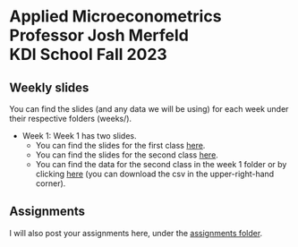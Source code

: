 # Applied Microeconometrics<br />Professor Josh Merfeld<br />KDI School Fall 2023

## Weekly slides

You can find the slides (and any data we will be using) for each week under their respective folders (weeks/).

- Week 1: Week 1 has two slides. 
  - You can find the slides for the first class [here](weeks/week1/week1a.pdf).
  - You can find the slides for the second class [here](weeks/week1/week1b.pdf).
  - You can find the data for the second class in the week 1 folder or by clicking [here](weeks/week1/data.csv) (you can download the csv in the upper-right-hand corner).

## Assignments

I will also post your assignments here, under the [assignments folder](assignments/).
 

